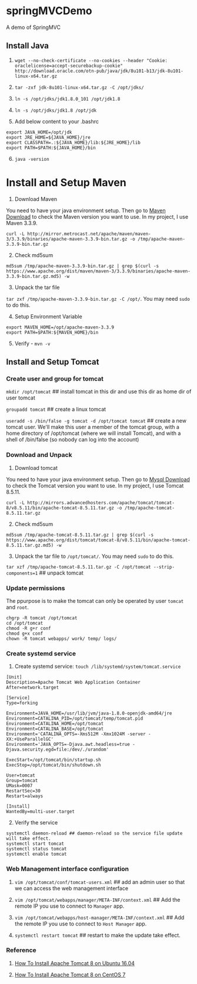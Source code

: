 # springMVCDemo
A demo of SpringMVC

## Install Java

1. `wget --no-check-certificate --no-cookies --header "Cookie: oraclelicense=accept-securebackup-cookie" http://download.oracle.com/otn-pub/java/jdk/8u101-b13/jdk-8u101-linux-x64.tar.gz`

2. `tar -zxf jdk-8u101-linux-x64.tar.gz -C /opt/jdks/`

3. `ln -s /opt/jdks/jdk1.8.0_101 /opt/jdk1.8`

4. `ln -s /opt/jdks/jdk1.8 /opt/jdk`

5. Add below content to your .bashrc
  ```
export JAVA_HOME=/opt/jdk
export JRE_HOME=${JAVA_HOME}/jre
export CLASSPATH=.:${JAVA_HOME}/lib:${JRE_HOME}/lib
export PATH=$PATH:${JAVA_HOME}/bin
  ```

6. `java -version`

# Install and Setup Maven

1. Download Maven
  
  You need to have your java environment setup. Then go to [Maven Download](http://maven.apache.org/download.cgi) to check the Maven version you want to use. In my project, I use Maven 3.3.9.

  `curl -L http://mirror.metrocast.net/apache/maven/maven-3/3.3.9/binaries/apache-maven-3.3.9-bin.tar.gz -o /tmp/apache-maven-3.3.9-bin.tar.gz`

2. Check md5sum
  
  `md5sum /tmp/apache-maven-3.3.9-bin.tar.gz | grep $(curl -s https://www.apache.org/dist/maven/maven-3/3.3.9/binaries/apache-maven-3.3.9-bin.tar.gz.md5) -w`

3. Unpack the tar file
  
  `tar zxf /tmp/apache-maven-3.3.9-bin.tar.gz -C /opt/`. You may need `sudo` to do this.

4. Setup Environment Variable
  
  ```
export MAVEN_HOME=/opt/apache-maven-3.3.9
export PATH=$PATH:${MAVEN_HOME}/bin
  ```

5. Verify - `mvn -v`

## Install and Setup Tomcat

### Create user and group for tomcat

`mkdir /opt/tomcat` ## install tomcat in this dir and use this dir as home dir of user tomcat

`groupadd tomcat` ## create a linux tomcat

`useradd -s /bin/false -g tomcat -d /opt/tomcat tomcat` ## create a new tomcat user. We'll make this user a member of the tomcat group, with a home directory of /opt/tomcat (where we will install Tomcat), and with a shell of /bin/false (so nobody can log into the account)

### Download and Unpack

1. Download tomcat
  
  You need to have your java environment setup. Then go to [Mysql Download](http://tomcat.apache.org/download-80.cgi) to check the Tomcat version you want to use. In my project, I use Tomcat 8.5.11.

  `curl -L http://mirrors.advancedhosters.com/apache/tomcat/tomcat-8/v8.5.11/bin/apache-tomcat-8.5.11.tar.gz -o /tmp/apache-tomcat-8.5.11.tar.gz`

2. Check md5sum
  
  `md5sum /tmp/apache-tomcat-8.5.11.tar.gz | grep $(curl -s https://www.apache.org/dist/tomcat/tomcat-8/v8.5.11/bin/apache-tomcat-8.5.11.tar.gz.md5) -w`

3. Unpack the tar file to `/opt/tomcat/`. You may need `sudo` to do this.
  
  `tar xzf /tmp/apache-tomcat-8.5.11.tar.gz -C /opt/tomcat --strip-components=1` ## unpack tomcat

### Update permissions

The ppurpose is to make the tomcat can only be operated by user `tomcat` and `root`.

```
chgrp -R tomcat /opt/tomcat
cd /opt/tomcat
chmod -R g+r conf
chmod g+x conf
chown -R tomcat webapps/ work/ temp/ logs/
```

### Create systemd service

1. Create systemd service: `touch /lib/systemd/system/tomcat.service`
  
  ```
[Unit]
Description=Apache Tomcat Web Application Container
After=network.target

[Service]
Type=forking

Environment=JAVA_HOME=/usr/lib/jvm/java-1.8.0-openjdk-amd64/jre
Environment=CATALINA_PID=/opt/tomcat/temp/tomcat.pid
Environment=CATALINA_HOME=/opt/tomcat
Environment=CATALINA_BASE=/opt/tomcat
Environment='CATALINA_OPTS=-Xms512M -Xmx1024M -server -XX:+UseParallelGC'
Environment='JAVA_OPTS=-Djava.awt.headless=true -Djava.security.egd=file:/dev/./urandom'

ExecStart=/opt/tomcat/bin/startup.sh
ExecStop=/opt/tomcat/bin/shutdown.sh

User=tomcat
Group=tomcat
UMask=0007
RestartSec=30
Restart=always

[Install]
WantedBy=multi-user.target
  ```

2. Verify the service

  ```
systemctl daemon-reload ## daemon-reload so the service file update will take effect.
systemctl start tomcat
systemctl status tomcat
systemctl enable tomcat
  ```

### Web Management interface configuration

1. `vim /opt/tomcat/conf/tomcat-users.xml` ## add an admin user so that we can access the web management interface

2. `vim /opt/tomcat/webapps/manager/META-INF/context.xml` ## Add the remote IP you use to connect to `Manager` app.

3. `vim /opt/tomcat/webapps/host-manager/META-INF/context.xml` ## Add the remote IP you use to connect to `Host Manager` app.

4. `systemctl restart tomcat` ## restart to make the update take effect.

### Reference

1. [How To Install Apache Tomcat 8 on Ubuntu 16.04](https://www.digitalocean.com/community/tutorials/how-to-install-apache-tomcat-8-on-ubuntu-16-04)

2. [How To Install Apache Tomcat 8 on CentOS 7](https://www.digitalocean.com/community/tutorials/how-to-install-apache-tomcat-8-on-centos-7)
